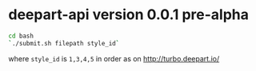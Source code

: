 # deepart-api version 0.0.1 pre-alpha

```bash
cd bash
`./submit.sh filepath style_id`
```

where `style_id` is `1,3,4,5` in order as on http://turbo.deepart.io/
